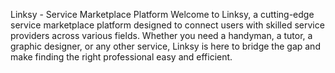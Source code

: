 Linksy - Service Marketplace Platform
Welcome to Linksy, a cutting-edge service marketplace platform designed to connect users with skilled service providers across various fields. Whether you need a handyman, a tutor, a graphic designer, or any other service, Linksy is here to bridge the gap and make finding the right professional easy and efficient.
